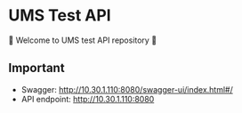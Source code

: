 # UMS Test API
:wave: Welcome to UMS test API repository :wave:

## Important 
- Swagger: http://10.30.1.110:8080/swagger-ui/index.html#/
- API endpoint: http://10.30.1.110:8080
